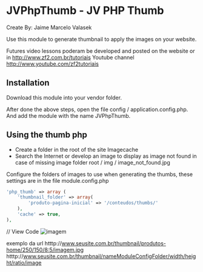 JVPhpThumb - JV PHP Thumb
================
Create By: Jaime Marcelo Valasek

Use this module to generate thumbnail to apply the images on your website.

Futures video lessons poderam be developed and posted on the website or in http://www.zf2.com.br/tutoriais Youtube channel http://www.youtube.com/zf2tutoriais

Installation
-----
Download this module into your vendor folder.

After done the above steps, open the file config / application.config.php. And add the module with the name JVPhpThumb.


Using the thumb php
-----

 - Create a folder in the root of the site Imagecache
 - Search the Internet or develop an image to display as image not found in case of missing image folder root / img / image_not_found.jpg

Configure the folders of images to use when generating the thumbs, these settings are in the file module.config.php

```php
'php_thumb' => array (
    'thumbnail_folder' => array(
        'produto-pagina-inicial' => '/conteudos/thumbs/'    
    ),
    'cache' => true,
),
```
    
// View Code
<img alt="imagem" src="/thumbnail/nameModuleConfigFolder/250/150/8:5/imagem.jpg">

exemplo da url
htttp://www.seusite.com.br/thumbnail/produtos-home/250/150/8:5/imagem.jpg
htttp://www.seusite.com.br/thumbnail/nameModuleConfigFolder/width/height/ratio/image